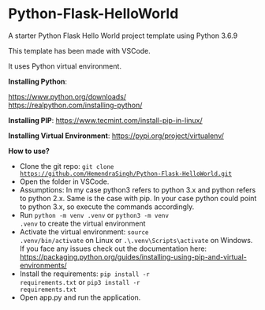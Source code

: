 # Python-Flask-HelloWorld
A starter Python Flask Hello World project template using Python 3.6.9

This template has been made with VSCode.

It uses Python virtual environment.

**Installing Python**:

https://www.python.org/downloads/<br/>
https://realpython.com/installing-python/

**Installing PIP**:
https://www.tecmint.com/install-pip-in-linux/

**Installing Virtual Environment**:
https://pypi.org/project/virtualenv/

**How to use?**
- Clone the git repo: <code>git clone https://github.com/HemendraSingh/Python-Flask-HelloWorld.git</code>
- Open the folder in VSCode.
- Assumptions: In my case python3 refers to python 3.x and python refers to python 2.x. Same is the case with pip. In your case python could point to python 3.x, so execute the commands accordingly.
- Run <code>python -m venv .venv</code> or <code>python3 -m venv .venv</code> to create the virtual environment
- Activate the virtual environment: <code>source .venv/bin/activate</code> on Linux or <code>.\\.venv\Scripts\activate</code> on Windows. If you face any issues check out the documentation here: https://packaging.python.org/guides/installing-using-pip-and-virtual-environments/
- Install the requirements: <code>pip install -r requirements.txt</code> or <code>pip3 install -r requirements.txt</code>
- Open app.py and run the application.
